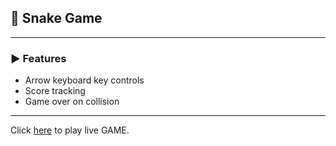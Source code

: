 ## 🐍 Snake Game

---

### ▶️ Features

- Arrow keyboard key controls
- Score tracking
- Game over on collision

---

Click [here](https://rouhi438.github.io/GameProjects/SnakeNokia) to play live GAME.
